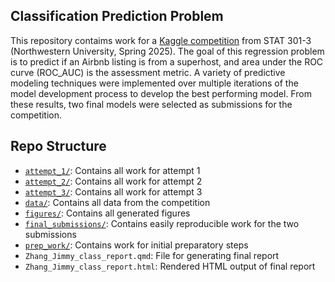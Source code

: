 ## Classification Prediction Problem

This repository contaims work for a [Kaggle competition](https://www.kaggle.com/competitions/classification-spring-2025-airbnb-super-host) from STAT 301-3 (Northwestern University, Spring 2025). The goal of this regression problem is to predict if an Airbnb listing is from a superhost, and area under the ROC curve (ROC_AUC) is the assessment metric. A variety of predictive modeling techniques were implemented over multiple iterations of the model development process to develop the best performing model. From these results, two final models were selected as submissions for the competition.

## Repo Structure

- [`attempt_1/`](attempt_1): Contains all work for attempt 1
- [`attempt_2/`](attempt_2): Contains all work for attempt 2
- [`attempt_3/`](attempt_3): Contains all work for attempt 3
- [`data/`](data): Contains all data from the competition
- [`figures/`](figures): Contains all generated figures
- [`final_submissions/`](final_submissions): Contains easily reproducible work for the two submissions
- [`prep_work/`](prep_work): Contains work for initial preparatory steps
- `Zhang_Jimmy_class_report.qmd`: File for generating final report
- `Zhang_Jimmy_class_report.html`: Rendered HTML output of final report
